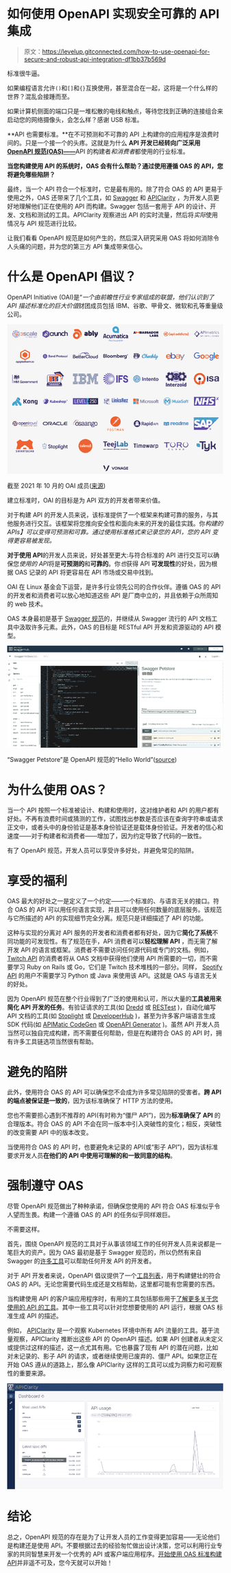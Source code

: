 # 如何使用 OpenAPI 实现安全可靠的 API 集成

> 原文：<https://levelup.gitconnected.com/how-to-use-openapi-for-secure-and-robust-api-integration-df1bb37b569d>

标准很牛逼。

如果编程语言允许`()`和`[]`和`{}`互换使用，甚至混合在一起，这将是一个什么样的世界？混乱会接踵而至。

如果计算机侧面的端口只是一堆松散的电线和触点，等待您找到正确的连接组合来启动您的网络摄像头，会怎么样？感谢 USB 标准。

**API 也需要标准。**在不可预测和不可靠的 API 上构建你的应用程序是浪费时间的。只是一个接一个的头疼。这就是为什么 **API 开发已经转向广泛采用** [**OpenAPI 规范(OAS)——**](https://spec.openapis.org/oas/latest.html)API 的构建者*和消费者*都使用的行业标准。

**当您构建使用 API 的系统时，OAS 会有什么帮助？通过使用遵循 OAS 的 API，您将避免哪些陷阱？**

最终，当一个 API 符合一个标准时，它是最有用的。除了符合 OAS 的 API 更易于使用之外，OAS 还带来了几个工具，如 [Swagger](https://swagger.io/) 和 [APIClarity](https://apiclarity.io/) ，为开发人员更好地理解他们正在使用的 API 而构建。Swagger 包括一套用于 API 的设计、开发、文档和测试的工具。APIClarity 观察进出 API 的实时流量，然后将*实际*使用情况与 API 规范进行比较。

让我们看看 OpenAPI 规范是如何产生的，然后深入研究采用 OAS 将如何消除令人头痛的问题，并为您的第三方 API 集成带来信心。

# 什么是 OpenAPI 倡议？

OpenAPI Initiative (OAI)是“*一个由前瞻性行业专家组成的联盟，他们认识到了 API 描述标准化的巨大价值*财团成员包括 IBM、谷歌、甲骨文、微软和孔等重量级公司。

![](img/b8d43c548dd3595364eb3ed00c5252fe.png)

截至 2021 年 10 月的 OAI 成员([来源](https://www.openapis.org/membership/members))

建立标准时，OAI 的目标是为 API 双方的开发者带来价值。

对于构建 API 的开发人员来说，该标准提供了一个框架来构建可靠的服务，与其他服务进行交互。该框架将您推向安全性和面向未来的开发的最佳实践。你*构建的 APIs】可以变得可预测和可靠。通过使用标准格式来记录您的 API，您的 API 变得更容易被发现。*

**对于使用 API**的开发人员来说，好处甚至更大:与符合标准的 API 进行交互可以确保您*使用的 API*将是**可预测的**和**可靠的**。你*也*获得 API **可发现性**的好处，因为根据 OAS 记录的 API 将更容易在 API 市场或交易中找到。

OAI 在 Linux 基金会下运营，是许多行业领先公司的合作伙伴。遵循 OAS 的 API 的开发者和消费者可以放心地知道这些 API 是厂商中立的，并且依赖于众所周知的 web 技术。

OAS 本身最初是基于 [Swagger 规范](https://swagger.io/)的，并继续从 Swagger 流行的 API 文档工具中汲取许多元素。此外，OAS 的目标是 RESTful API 开发和资源驱动的 API 模型。

![](img/afa51795899c68c74a7dcb92ddf31fef.png)

“Swagger Petstore”是 OpenAPI 规范的“Hello World”([source](https://app.swaggerhub.com/apis/Colon-Org/Swagger-PetStore-3.0/1.1))

# 为什么使用 OAS？

当一个 API 按照一个标准被设计、构建和使用时，这对维护者和 API 的用户都有好处。不再有浪费时间或猜测的工作，试图找出参数是否应该在查询字符串或请求正文中，或者头中的身份验证是基本身份验证还是载体身份验证。开发者的信心和速度——对于构建者和消费者——增加了，因为约定导致了代码的一致性。

有了 OpenAPI 规范，开发人员可以享受许多好处，并避免常见的陷阱。

# 享受的福利

OAS 最大的好处之一是定义了一个约定——一个标准的、与语言无关的接口。符合 OAS 的 API 可以用任何语言实现，并且可以使用任何数量的底层服务。该规范与它所描述的 API 的实现细节完全分离。规范只是详细描述了 API 的功能。

这种与实现的分离对 API 服务的开发者和消费者都有好处，因为它**简化了系统**不同功能的可发现性。有了规范在手，API 消费者可以**轻松理解 API** ，而无需了解开发 API 的语言或框架。消费者不需要访问任何源代码或专门的文档。例如， [Twitch API](https://dev.twitch.tv/docs/api) 的消费者将从 OAS 文档中获得他们使用 API 所需要的一切，而不需要学习 Ruby on Rails 或 Go，它们是 Twitch 技术堆栈的一部分。同样， [Spotify API](https://developer.spotify.com/documentation/web-api/) 的用户不需要学习 Python 或 Java 来使用该 API。这就是 OAS 与语言无关的好处。

因为 OpenAPI 规范在整个行业得到了广泛的使用和认可，所以大量的**工具被用来简化 API 开发的任务**。有验证请求的工具(如 [Dredd](https://dredd.org/en/latest/) 或 [RESTest](https://github.com/isa-group/RESTest) )，自动化编写 API 文档的工具(如 [Stoplight](https://stoplight.io/api-documentation/) 或 [DeveloperHub](https://developerhub.io/api-docs) )，甚至为许多客户端语言生成 SDK 代码(如 [APIMatic CodeGen](https://www.apimatic.io/continuous-code-generation/) 或 [OpenAPI Generator](https://openapi-generator.tech/) )。虽然 API 开发人员当然可以独自完成构建，而不需要任何帮助，但是在构建符合 OAS 的 API 时，拥有许多工具链选项当然很有帮助。

# 避免的陷阱

此外，使用符合 OAS 的 API 可以确保您不会成为许多常见陷阱的受害者。**跨 API 的端点被保证是一致的**，因为该标准确保了 HTTP 方法的使用。

您也不需要担心遇到不推荐的 API(有时称为“僵尸 API”)，因为**标准确保了 API** 的合理版本。符合 OAS 的 API 不会在同一版本中引入突破性的变化；相反，突破性的改变需要 API 中的版本改变。

当使用符合 OAS 的 API 时，也要避免未记录的 API(或“影子 API”)，因为该标准要求开发人员**在他们的 API 中使用可理解的和一致同意的结构**。

# 强制遵守 OAS

尽管 OpenAPI 规范做出了种种承诺，但确保您使用的 API 符合 OAS 标准似乎令人望而生畏。构建一个遵循 OAS 的 API 的任务似乎同样艰巨。

不需要这样。

首先，围绕 OpenAPI 规范的工具对于从事该领域工作的任何开发人员来说都是一笔巨大的资产。因为 OAS 最初是基于 Swagger 规范的，所以仍然有来自 Swagger 的[许多工具](https://swagger.io/tools/)可以帮助任何开发 API 的开发者。

对于 API 开发者来说，OpenAPI 倡议提供了一个[工具列表](https://openapi.tools/)，用于构建健壮的符合 OAS 的 API。无论您需要代码生成还是文档帮助，这里都可能有您需要的东西。

当构建使用 API 的客户端应用程序时，有用的工具包括那些用于[了解更多关于您使用的 API 的工具](https://openapi.tools/#learning)。其中一些工具可以针对您想要使用的 API 运行，根据 OAS 标准生成 API 的描述。

例如， [APIClarity](https://apiclarity.io/) 是一个观察 Kubernetes 环境中所有 API 流量的工具。基于流量观察，APIClarity 推断出这些 API 的 OpenAPI 描述。如果 API 创建者从未定义或提供过这样的描述，这一点尤其有用。它也暴露了现有 API 的潜在问题，比如对未记录的、影子 API 的请求，或者继续使用已废弃的、僵尸 API。如果您正在开始 OAS 遵从的道路上，那么像 APIClarity 这样的工具可以成为洞察力和可观察性的重要来源。

![](img/8b91eab05b05e31f44e259ac6d0cdbdd.png)

# 结论

总之，OpenAPI 规范的存在是为了让开发人员的工作变得更加容易——无论他们是构建还是使用 API。不要根据过去的经验匆忙做出设计决策，您可以利用行业专家的共同智慧来开发一个优秀的 API 或客户端应用程序。[开始使用 OAS 标准构建 API](https://oai.github.io/Documentation/start-here.html)并非遥不可及，您今天就可以开始！